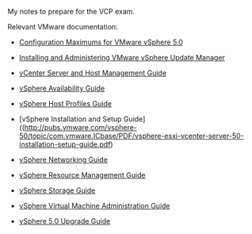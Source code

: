 My notes to prepare for the VCP exam.

Relevant VMware documentation:

* [Configuration Maximums for VMware vSphere 5.0](http://www.vmware.com/pdf/vsphere5/r50/vsphere-50-configuration-maximums.pdf)

* [Installing and Administering VMware vSphere Update Manager](http://pubs.vmware.com/vsphere-50/topic/com.vmware.ICbase/PDF/vsphere-update-manager-50-install-administration-guide.pdf)

* [vCenter Server and Host Management Guide](http://pubs.vmware.com/vsphere-50/topic/com.vmware.ICbase/PDF/vsphere-esxi-vcenter-server-50-host-management-guide.pdf)

* [vSphere Availability Guide](http://pubs.vmware.com/vsphere-50/topic/com.vmware.ICbase/PDF/vsphere-esxi-vcenter-server-50-availability-guide.pdf)

* [vSphere Host Profiles Guide](http://pubs.vmware.com/vsphere-50/topic/com.vmware.ICbase/PDF/vsphere-esxi-vcenter-server-50-host-profiles-guide.pdf)

* [vSphere Installation and Setup Guide]((http://pubs.vmware.com/vsphere-50/topic/com.vmware.ICbase/PDF/vsphere-esxi-vcenter-server-50-installation-setup-guide.pdf)

* [vSphere Networking Guide](http://pubs.vmware.com/vsphere-50/topic/com.vmware.ICbase/PDF/vsphere-esxi-vcenter-server-50-networking-guide.pdf)

* [vSphere Resource Management Guide](http://pubs.vmware.com/vsphere-50/topic/com.vmware.ICbase/PDF/vsphere-esxi-vcenter-server-50-resource-management-guide.pdf)

* [vSphere Storage Guide](http://pubs.vmware.com/vsphere-50/topic/com.vmware.ICbase/PDF/vsphere-esxi-vcenter-server-50-storage-guide.pdf)

* [vSphere Virtual Machine Administration Guide](http://pubs.vmware.com/vsphere-50/topic/com.vmware.ICbase/PDF/vsphere-esxi-vcenter-server-50-virtual-machine-admin-guide.pdf)

* [vSphere 5.0 Upgrade Guide](http://pubs.vmware.com/vsphere-50/topic/com.vmware.ICbase/PDF/vsphere-esxi-vcenter-server-50-upgrade-guide.pdf)
